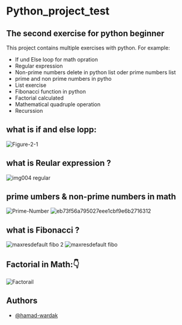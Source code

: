 # Python_project_test
## The second exercise for python beginner

This project contains multiple exercises with python. For example:

- If und Else loop for math opration 
- Regular expression
- Non-prime numbers delete in python list oder prime numbers list
- prime and non prime numbers in pytho 
- List exercise
- Fibonacci function in python 
- Factorial calculated 
- Mathematical quadruple operation 
- Recurssion

## what is if and else lopp:
![Figure-2-1](https://github.com/user-attachments/assets/9c71347d-9986-4f3a-91ff-51b35cd84afb)




## what is  Reular expression ?
![img004 regular](https://github.com/user-attachments/assets/141967f2-457f-40dd-b834-c7e0842dbfbb)

## prime umbers & non-prime numbers in math
![Prime-Number](https://github.com/user-attachments/assets/7d41253b-6c7f-482e-8903-e27ad18fe8af)
![eb73f56a795027eee1cbf9e6b2716312](https://github.com/user-attachments/assets/23528a53-8b78-45ca-8843-b3076f15b152)




## what is Fibonacci ?
![maxresdefault fibo 2](https://github.com/user-attachments/assets/4346c63a-b5b1-4f8b-9c7e-acdac5aff0b6)
![maxresdefault fibo](https://github.com/user-attachments/assets/23f39f86-cda7-4b8d-a996-e249b36617ee)


## Factorial in Math:👇
![Factorail](https://github.com/user-attachments/assets/f7d5ea30-4051-412b-aa81-dd9b73eec7c5)


## Authors

- [@hamad-wardak](https://github.com/Hamad-wardak)

